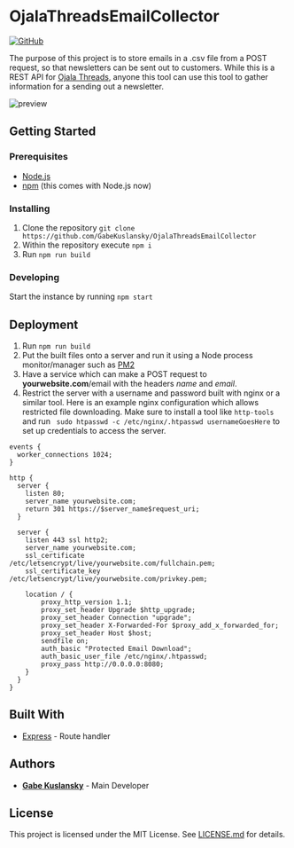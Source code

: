 # OjalaThreadsEmailCollector
[![GitHub](https://img.shields.io/github/license/mashape/apistatus.svg?style=flat-square)](LICENSE)

The purpose of this project is to store emails in a .csv file from a POST request, so that newsletters can be sent out to customers. While this is a REST API for [Ojala Threads](https://ojalathreads.com), anyone this tool can use this tool to gather information for a sending out a newsletter.

![preview](https://i.imgur.com/2I9GTOr.png)


## Getting Started

### Prerequisites
- [Node.js](https://nodejs.org/en/download/)
- [npm](https://www.npmjs.com/get-npm) (this comes with Node.js now)

### Installing
1. Clone the repository
`git clone https://github.com/GabeKuslansky/OjalaThreadsEmailCollector`
2. Within the repository execute `npm i`
3. Run `npm run build`

### Developing
Start the instance by running  `npm start`

## Deployment
1. Run `npm run build`
2. Put the built files onto a server and run it using a Node process monitor/manager such as [PM2](http://pm2.keymetrics.io/)
3. Have a service which can make a POST request to **yourwebsite.com**/email with the headers *name* and *email*.
3. Restrict the server with a username and password built with nginx or a similar tool. Here is an example nginx configuration which allows restricted file downloading. Make sure to install a tool like `http-tools` and run `
sudo htpasswd -c /etc/nginx/.htpasswd usernameGoesHere` to set up credentials to access the server. 
```
events {
  worker_connections 1024;
}

http {
  server {
    listen 80;
    server_name yourwebsite.com;
    return 301 https://$server_name$request_uri;
  }

  server {
    listen 443 ssl http2;
    server_name yourwebsite.com;
    ssl_certificate /etc/letsencrypt/live/yourwebsite.com/fullchain.pem;
    ssl_certificate_key /etc/letsencrypt/live/yourwebsite.com/privkey.pem;

    location / {
        proxy_http_version 1.1;
        proxy_set_header Upgrade $http_upgrade;
        proxy_set_header Connection "upgrade";
        proxy_set_header X-Forwarded-For $proxy_add_x_forwarded_for;
        proxy_set_header Host $host;
        sendfile on;
        auth_basic "Protected Email Download";
        auth_basic_user_file /etc/nginx/.htpasswd;
        proxy_pass http://0.0.0.0:8080;
    }
  }
}
```

## Built With
- [Express](https://expressjs.com/) - Route handler

## Authors
- [**Gabe Kuslansky**](https://github.com/GabeKuslansky) - Main Developer

## License
This project is licensed under the MIT License. See [LICENSE.md](LICENSE.md) for details.
